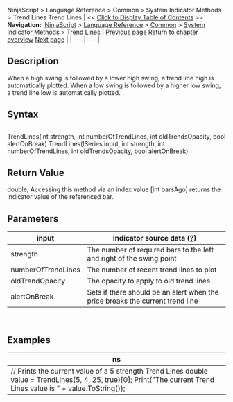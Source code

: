﻿
NinjaScript > Language Reference > Common > System Indicator Methods > Trend Lines
Trend Lines
| << [Click to Display Table of Contents](trend-lines.md) >> **Navigation:**     [NinjaScript](ninjascript-1.md) > [Language Reference](language_reference_wip-1.md) > [Common](common-1.md) > [System Indicator Methods](indicators-1.md) > Trend Lines | [Previous page](time_series_forecast_tsf-1.md) [Return to chapter overview](indicators-1.md) [Next page](true_strength_index_tsi-1.md) |
| --- | --- |
## Description
When a high swing is followed by a lower high swing, a trend line high is automatically plotted. When a low swing is followed by a higher low swing, a trend line low is automatically plotted.
 
## Syntax
## 
TrendLines(int strength, int numberOfTrendLines, int oldTrendsOpacity, bool alertOnBreak)
TrendLines(ISeries<double> input, int strength, int numberOfTrendLines, int oldTrendsOpacity, bool alertOnBreak)
 
## Return Value
double; Accessing this method via an index value [int barsAgo] returns the indicator value of the referenced bar.
 
## Parameters
| input | Indicator source data ([?](valid_input_data_for_indicator-1.md)) |
| --- | --- |
| strength | The number of required bars to the left and right of the swing point |
| numberOfTrendLines | The number of recent trend lines to plot |
| oldTrendOpacity | The opacity to apply to old trend lines |
| alertOnBreak | Sets if there should be an alert when the price breaks the current trend line |

 
## 
## Examples
| ns |
| --- |
| // Prints the current value of a 5 strength Trend Lines double value = TrendLines(5, 4, 25, true)[0]; Print("The current Trend Lines value is " + value.ToString()); |
